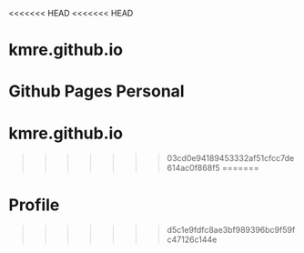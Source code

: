 <<<<<<< HEAD
<<<<<<< HEAD
# kmre.github.io
Github Pages Personal
=======
# kmre.github.io
>>>>>>> 03cd0e94189453332af51cfcc7de614ac0f868f5
=======
# Profile
>>>>>>> d5c1e9fdfc8ae3bf989396bc9f59fc47126c144e
